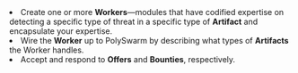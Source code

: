<li><span>Create one or more <strong>Workers</strong>—modules that have codified expertise on detecting a specific type of threat in a specific type of <strong>Artifact</strong> and encapsulate your expertise.</span></li>
<li><span>Wire the <strong>Worker</strong> up to PolySwarm by describing what types of <strong>Artifacts</strong> the Worker handles.</span></li>
<li><span>Accept and respond to <strong>Offers</strong> and <strong>Bounties</strong>, respectively.</span></li>

